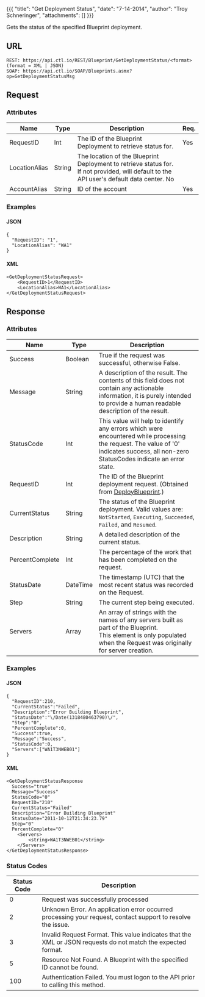 {{{
  "title": "Get Deployment Status",
  "date": "7-14-2014",
  "author": "Troy Schneringer",
  "attachments": []
}}}

Gets the status of the specified Blueprint deployment.

## URL

    REST: https://api.ctl.io/REST/Blueprint/GetDeploymentStatus/<format> (format = XML | JSON)
    SOAP: https://api.ctl.io/SOAP/Blueprints.asmx?op=GetDeploymentStatusMsg

## Request

### Attributes

| Name | Type | Description | Req. |
| --- | --- | --- | --- |
| RequestID | Int | The ID of the Blueprint Deployment to retrieve status for. | Yes |
| LocationAlias | String | The location of the Blueprint Deployment to retrieve status for.  If not provided, will default to the API user's default data center. No |
| AccountAlias | String | ID of the account | Yes |

### Examples

#### JSON

    {
      "RequestID": "1",
      "LocationAlias": "WA1"
    }

#### XML

    <GetDeploymentStatusRequest>
        <RequestID>1</RequestID>
        <LocationAlias>WA1</LocationAlias>
    </GetDeploymentStatusRequest>

## Response

### Attributes

| Name | Type | Description |
| --- | --- | --- |
| Success | Boolean | True if the request was successful, otherwise False. |
| Message | String | A description of the result. The contents of this field does not contain any actionable information, it is purely intended to provide a human readable description of the result. |
| StatusCode | Int | This value will help to identify any errors which were encountered while processing the request. The value of '0' indicates success, all non-zero StatusCodes indicate an error state. |
| RequestID | Int | The ID of the Blueprint deployment request. (Obtained from [DeployBlueprint](deploy-blueprint.md).) |
| CurrentStatus | String | The status of the Blueprint deployment.  Valid values are: `NotStarted`, `Executing`, `Succeeded`, `Failed`, and `Resumed`. |
| Description | String | A detailed description of the current status. |
| PercentComplete | Int | The percentage of the work that has been completed on the request. |
| StatusDate | DateTime | The timestamp (UTC) that the most recent status was recorded on the Request. |
| Step | String | The current step being executed. |
| Servers | Array | An array of strings with the names of any servers built as part of the Blueprint.<br/>This element is only populated when the Request was originally for server creation. |

### Examples

#### JSON

    {
      "RequestID":210,
      "CurrentStatus":"Failed",
      "Description":"Error Building Blueprint",
      "StatusDate":"\/Date(1318480463790)\/",
      "Step":"0",
      "PercentComplete":0,
      "Success":true,
      "Message":"Success",
      "StatusCode":0,
      "Servers":["WA1T3NWEB01"]
    }


#### XML

    <GetDeploymentStatusResponse
      Success="true"
      Message="Success"
      StatusCode="0"
      RequestID="210"
      CurrentStatus="Failed"
      Description="Error Building Blueprint"
      StatusDate="2011-10-12T21:34:23.79"
      Step="0"
      PercentComplete="0"
        <Servers>
            <string>WA1T3NWEB01</string>
        </Servers>
    </GetDeploymentStatusResponse>

### Status Codes

| Status Code | Description |
| --- | --- |
| 0 | Request was successfully processed |
| 2 | Unknown Error.  An application error occurred processing your request, contact support to resolve the issue. |
| 3 | Invalid Request Format. This value indicates that the XML or JSON requests do not match the expected format. |
| 5 | Resource Not Found.  A Blueprint with the specified ID cannot be found. |
| 100 | Authentication Failed.  You must logon to the API prior to calling this method. |
